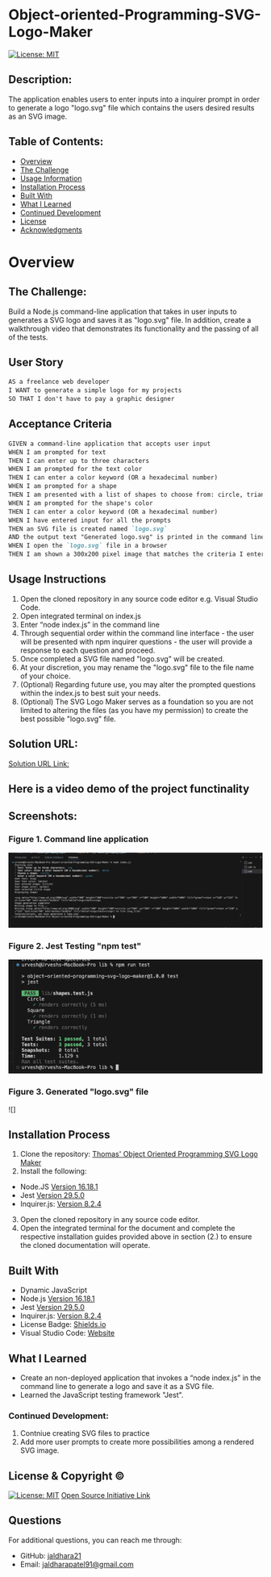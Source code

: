 # Object-oriented-Programming-SVG-Logo-Maker

[![License: MIT](https://img.shields.io/badge/License-MIT-yellow.svg)](https://opensource.org/licenses/MIT)

## Description:

The application enables users to enter inputs into a inquirer prompt in order to generate a logo "logo.svg" file which contains the users desired results as an SVG image.

## Table of Contents:

- [Overview](#Overview)
- [The Challenge](#The-Challenge)
- [Usage Information](#Usage-Information)
- [Installation Process](#Installation-Process)
- [Built With](#Built-With)
- [What I Learned](#What-I-Learned)
- [Continued Development](#Continued-Development)
- [License](#License)
- [Acknowledgments](#Acknowledgments)

# Overview

## The Challenge:

Build a Node.js command-line application that takes in user inputs to generates a SVG logo and saves it as "logo.svg" file. In addition, create a walkthrough video that demonstrates its functionality and the passing of all of the tests.

## User Story

```md
AS a freelance web developer
I WANT to generate a simple logo for my projects
SO THAT I don't have to pay a graphic designer
```

## Acceptance Criteria

```md
GIVEN a command-line application that accepts user input
WHEN I am prompted for text
THEN I can enter up to three characters
WHEN I am prompted for the text color
THEN I can enter a color keyword (OR a hexadecimal number)
WHEN I am prompted for a shape
THEN I am presented with a list of shapes to choose from: circle, triangle, and square
WHEN I am prompted for the shape's color
THEN I can enter a color keyword (OR a hexadecimal number)
WHEN I have entered input for all the prompts
THEN an SVG file is created named `logo.svg`
AND the output text "Generated logo.svg" is printed in the command line
WHEN I open the `logo.svg` file in a browser
THEN I am shown a 300x200 pixel image that matches the criteria I entered
```

## Usage Instructions

1. Open the cloned repository in any source code editor e.g. Visual Studio Code.
2. Open integrated terminal on index.js
3. Enter “node index.js” in the command line
4. Through sequential order within the command line interface - the user will be presented with npm inquirer questions - the user will provide a response to each question and proceed.
5. Once completed a SVG file named "logo.svg" will be created.
6. At your discretion, you may rename the "logo.svg" file to the file name of your choice.
7. (Optional) Regarding future use, you may alter the prompted questions within the index.js to best suit your needs.
8. (Optional) The SVG Logo Maker serves as a foundation so you are not limited to altering the files (as you have my permission) to create the best possible "logo.svg" file.

## Solution URL:

[Solution URL Link:](https://thomascalle.github.io/Thomas-Object-Oriented-Programming-SVG-Logo-Maker/)

## Here is a video demo of the project functinality

## Screenshots:

### Figure 1. Command line application

![](./images/svg-logo-maker.png)

### Figure 2. Jest Testing "npm test"

![](./images/jest-test.png)

### Figure 3. Generated "logo.svg" file

![]

## Installation Process

1. Clone the repository: [Thomas' Object Oriented Programming SVG Logo Maker](https://thomascalle.github.io/Thomas-Object-Oriented-Programming-SVG-Logo-Maker/)
2. Install the following:

- Node.JS [Version 16.18.1](https://nodejs.org/en/blog/release/v16.18.1/)
- Jest [Version 29.5.0](https://www.npmjs.com/package/jest)
- Inquirer.js: [Version 8.2.4](https://www.npmjs.com/package/inquirer/v/8.2.4)

3. Open the cloned repository in any source code editor.
4. Open the integrated terminal for the document and complete the respective installation guides provided above in section (2.) to ensure the cloned documentation will operate.

## Built With

- Dynamic JavaScript
- Node.js [Version 16.18.1](https://nodejs.org/en/blog/release/v16.18.1/)
- Jest [Version 29.5.0](https://www.npmjs.com/package/jest)
- Inquirer.js: [Version 8.2.4](https://www.npmjs.com/package/inquirer/v/8.2.4)
- License Badge: [Shields.io](https://shields.io/)
- Visual Studio Code: [Website](https://code.visualstudio.com/)

## What I Learned

- Create an non-deployed application that invokes a “node index.js” in the command line to generate a logo and save it as a SVG file.
- Learned the JavaScript testing framework "Jest".

### Continued Development:

1. Contniue creating SVG files to practice
2. Add more user prompts to create more possibilities among a rendered SVG image.

## License & Copyright ©

[![License: MIT](https://img.shields.io/badge/License-MIT-yellow.svg)](https://opensource.org/licenses/MIT) [Open Source Initiative Link](https://opensource.org/licenses/MIT)

## Questions

For additional questions, you can reach me through:

- GitHub: [jaldhara21](https://github.com/jaldhara21)
- Email: jaldharapatel91@gmail.com
